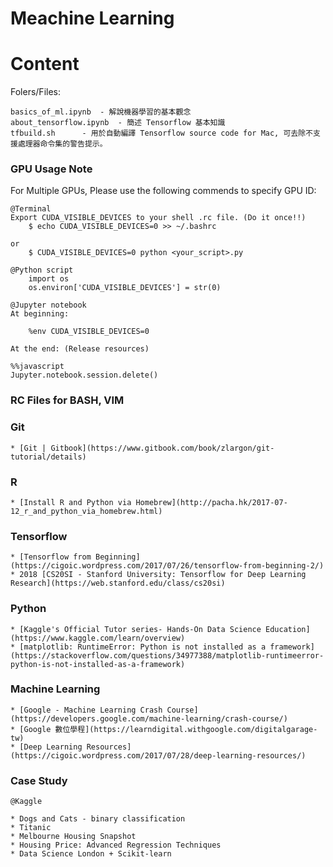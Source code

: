 # Meachine Learning

Content
=======

Folers/Files:

	basics_of_ml.ipynb	- 解說機器學習的基本觀念
	about_tensorflow.ipynb	- 簡述 Tensorflow 基本知識
	tfbuild.sh 		- 用於自動編譯 Tensorflow source code for Mac, 可去除不支援處理器命令集的警告提示。


### GPU Usage Note

For Multiple GPUs, Please use the following commends to specify GPU ID:

```
@Terminal
Export CUDA_VISIBLE_DEVICES to your shell .rc file. (Do it once!!)
	$ echo CUDA_VISIBLE_DEVICES=0 >> ~/.bashrc

or 
	$ CUDA_VISIBLE_DEVICES=0 python <your_script>.py
```

```
@Python script
	import os
	os.environ['CUDA_VISIBLE_DEVICES'] = str(0)
```

```
@Jupyter notebook
At beginning:

	%env CUDA_VISIBLE_DEVICES=0

At the end: (Release resources)

%%javascript
Jupyter.notebook.session.delete()
```

### RC Files for BASH, VIM
### Git

	* [Git | Gitbook](https://www.gitbook.com/book/zlargon/git-tutorial/details)

### R

	* [Install R and Python via Homebrew](http://pacha.hk/2017-07-12_r_and_python_via_homebrew.html)

### Tensorflow

	* [Tensorflow from Beginning](https://cigoic.wordpress.com/2017/07/26/tensorflow-from-beginning-2/)
	* 2018 [CS20SI - Stanford University: Tensorflow for Deep Learning Research](https://web.stanford.edu/class/cs20si)

### Python

	* [Kaggle's Official Tutor series- Hands-On Data Science Education](https://www.kaggle.com/learn/overview)
	* [matplotlib: RuntimeError: Python is not installed as a framework](https://stackoverflow.com/questions/34977388/matplotlib-runtimeerror-python-is-not-installed-as-a-framework)

### Machine Learning

	* [Google - Machine Learning Crash Course](https://developers.google.com/machine-learning/crash-course/)
	* [Google 數位學程](https://learndigital.withgoogle.com/digitalgarage-tw)
	* [Deep Learning Resources](https://cigoic.wordpress.com/2017/07/28/deep-learning-resources/)

### Case Study

	@Kaggle

	* Dogs and Cats - binary classification
	* Titanic
	* Melbourne Housing Snapshot
	* Housing Price: Advanced Regression Techniques
	* Data Science London + Scikit-learn

